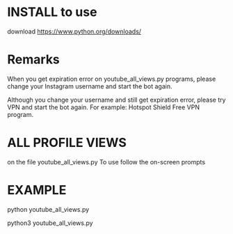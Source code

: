 # INSTALL to use
download https://www.python.org/downloads/

# Remarks

When you get expiration error on youtube_all_views.py programs, please change your Instagram username and start the bot again.

Although you change your username and still get expiration error, please try VPN and start the bot again. For example: Hotspot Shield Free VPN program.


# ALL PROFILE VIEWS

on the file youtube_all_views.py To use follow the on-screen prompts

# EXAMPLE

python youtube_all_views.py

python3 youtube_all_views.py
